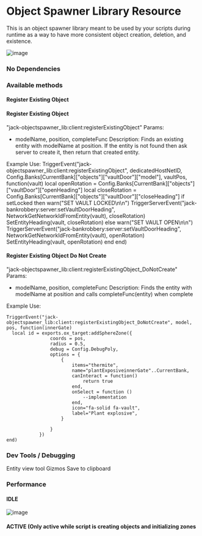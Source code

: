 # Object Spawner Library Resource

This is an object spawner library meant to be used by your scripts during runtime as a way to have more consistent object creation, deletion, and existence. 

![image](https://github.com/jackfmaxwell/jack-objectspawn_lib/assets/34254615/e99165d5-4b74-4383-b00c-acfcccf458bb)


### No Dependencies

### Available methods
#### Register Existing Object
#### Register Existing Object
"jack-objectspawner_lib:client:registerExistingObject" 
Params:
- modelName, position, completeFunc
Description:
Finds an existing entity with modelName at position. If the entity is not found then ask server to create it, then return that created entity.

Example Use:
        TriggerEvent("jack-objectspawner_lib:client:registerExistingObject", dedicatedHostNetID, Config.Banks[CurrentBank]["objects"]["vaultDoor"]["model"], vaultPos, function(vault)
                  local openRotation = Config.Banks[CurrentBank]["objects"]["vaultDoor"]["openHeading"]
                  local closeRotation = Config.Banks[CurrentBank]["objects"]["vaultDoor"]["closeHeading"]
                  if setLocked then
                      warn("SET VAULT LOCKED\n\n")
                      TriggerServerEvent("jack-bankrobbery:server:setVaultDoorHeading", NetworkGetNetworkIdFromEntity(vault), closeRotation)
                      SetEntityHeading(vault, closeRotation)
                  else
                      warn("SET VAULT OPEN\n\n")
                      TriggerServerEvent("jack-bankrobbery:server:setVaultDoorHeading",  NetworkGetNetworkIdFromEntity(vault), openRotation)
                      SetEntityHeading(vault, openRotation)
                  end
              end)

#### Register Existing Object Do Not Create
"jack-objectspawner_lib:client:registerExistingObject_DoNotCreate" 
Params:
- modelName, position, completeFunc
Description:
Finds the entity with modelName at position and calls completeFunc(entity) when complete

Example Use:

    TriggerEvent("jack-objectspawner_lib:client:registerExistingObject_DoNotCreate", model, pos, function(innerGate)
      local id = exports.ox_target:addSphereZone({
                    coords = pos,
                    radius = 0.5,
                    debug = Config.DebugPoly,
                    options = {
                        {
                            items="thermite",
                            name="plantExposiveinnerGate"..CurrentBank,
                            canInteract = function()
                                return true
                            end,
                            onSelect = function ()
                                --implementation
                            end,
                            icon="fa-solid fa-vault",
                            label="Plant explosive",
                        }
                    
                    }
                })
    end)
  



### Dev Tools / Debugging

Entity view tool
Gizmos
Save to clipboard

### Performance
#### IDLE
![image](https://github.com/jackfmaxwell/jack-objectspawn_lib/assets/34254615/5fce9626-2392-42e5-bce3-cfb371ae9b56)
#### ACTIVE (Only active while script is creating objects and initializing zones


